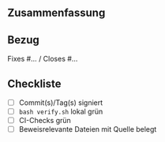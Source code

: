 ## Zusammenfassung

## Bezug
Fixes #… / Closes #…

## Checkliste
- [ ] Commit(s)/Tag(s) signiert
- [ ] `bash verify.sh` lokal grün
- [ ] CI-Checks grün
- [ ] Beweisrelevante Dateien mit Quelle belegt

